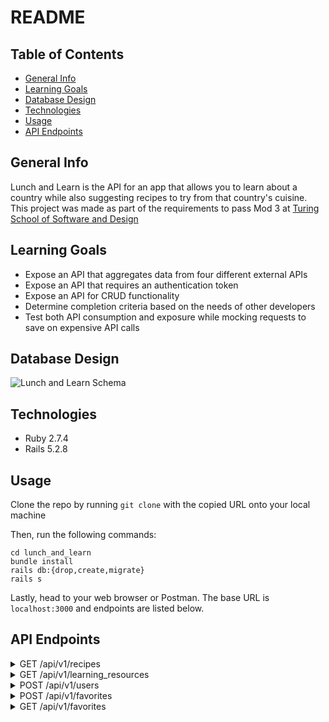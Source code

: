 # README

## Table of Contents
* [General Info](#general-info)
* [Learning Goals](#learning-goals)
* [Database Design](#database-design)
* [Technologies](#technologies)
* [Usage](#usage)
* [API Endpoints](#api-endpoints)

## General Info
Lunch and Learn is the API for an app that allows you to learn about a country while also suggesting recipes to try from that country's cuisine. This project was made as part of the requirements to pass Mod 3 at [Turing School of Software and Design](https://turing.edu/)


## Learning Goals
- Expose an API that aggregates data from four different external APIs
- Expose an API that requires an authentication token
- Expose an API for CRUD functionality
- Determine completion criteria based on the needs of other developers
- Test both API consumption and exposure while mocking requests to save on expensive API calls

## Database Design

![Lunch and Learn Schema](https://user-images.githubusercontent.com/108320490/219519718-4dc023d9-740e-4c3e-9051-bbfcc072e910.png)


## Technologies
- Ruby 2.7.4
- Rails 5.2.8

## Usage

Clone the repo by running `git clone` with the copied URL onto your local machine

Then, run the following commands:
```
cd lunch_and_learn
bundle install
rails db:{drop,create,migrate}
rails s
```

Lastly, head to your web browser or Postman. The base URL is `localhost:3000` and endpoints are listed below.

## API Endpoints

<details close>
<summary>GET /api/v1/recipes</summary
  > get recipes from a specified or random country
  
  | Path Parameter        | Type          |  |
  | ------------- |:-------------:| -----:|
  | country      | string | Optional |
  
  Example Response:
  ```
  {"data"=> 
    [
      { 
        "id"=>null,
        "type"=>"recipe", 
        "attributes"=> { 
          "title"=>"Sean's Special Surprise Cake",
          "url"=>"<recipe url>", 
          "country"=>"thailand",  
          "image"=>"<image url>" 
        }
      },
      {
        "id"=>null,
        "type"=>"recipe", 
        "attributes"=> { 
          "title"=>"Curry Burgers",
          "url"=>"<recipe url>", 
          "country"=>"thailand",  
          "image"=>"<image url>" 
        }
      },
      {etc.}
    ]
  }
  ```
<br> 
</details>

<details close>
  <summary>GET /api/v1/learning_resources</summary>
  > get learning resources for a specified country 
  
  | Path Parameter        | Type          |  |
  | ------------- |:-------------:| -----:|
  | country      | string | Required |
  
  Example Response:
  ```
  {
      "data": {
          "id": null,
          "type": "learning_resource",
          "attributes": {
              "country": "laos",
              "video": {
                  "title": "A Super Quick History of Laos",
                  "youtube_video_id": "uw8hjVqxMXw"
              },
              "images": [
                  {
                      "alt_tag": "standing statue and temples landmark during daytime",
                      "url": "<image url>"
                  },
                  {etc.}
              ]
          }
      }

  }
  ```
<br> 
  </details>

  <details close>
    <summary>POST /api/v1/users</summary>
  > registers a new user and returns api key 
  
  Request Body JSON Example: 
  ```
  {
    "name": "Athena Dao",
    "email": "athenadao@bestgirlever.com"
  }
  ```
  
  Example Reponse:
  ```
  {
    "data": {
      "type": "user",
      "id": "1",
      "attributes": {
        "name": "Athena Dao",
        "email": "athenadao@bestgirlever.com",
        "api_key": "<api key>"
      }
    }
  }
  ```
<br> 
</details>
    
 <details close>
 <summary>POST /api/v1/favorites</summary>
  > add a favorite recipe to a registered user
  
  Request Body JSON Example: 
  ```
  {
      "api_key": "<user api key>",
      "country": "thailand",
      "recipe_link": "https://www.tastingtable.com/.....",
      "recipe_title": "Crab Fried Rice (Khaao Pad Bpu)"
  }
  ```
  
  Example Reponse:
  ```
  {
      "success": "Favorite added successfully"
  }
  ```
<br>
      </details>
      <details close>
        <summary>GET /api/v1/favorites</summary>
  > get all of a user's favorite recipes

  | Path Parameter        | Type          |  |
  | ------------- |:-------------:| -----:|
  | api_key      | string | Required |

  
  Example Reponse:
  ```
  {
      "data": [
          {
              "id": "1",
              "type": "favorite",
              "attributes": {
                  "recipe_title": "Recipe: Egyptian Tomato Soup",
                  "recipe_link": "http://www.thekitchn.com/recipe-egyptian-tomato-soup-weeknight....",
                  "country": "egypt",
                  "created_at": "2022-11-02T02:17:54.111Z"
              }
          },
          {
              "id": "2",
              "type": "favorite",
              "attributes": {
                  "recipe_title": "Crab Fried Rice (Khaao Pad Bpu)",
                  "recipe_link": "https://www.tastingtable.com/.....",
                  "country": "thailand",
                  "created_at": "2022-11-07T03:44:08.917Z"
              }
          }
      ]
  }
  ```
<br>
</details>

